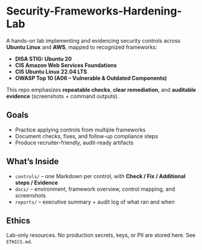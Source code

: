 # Security-Frameworks-Hardening-Lab

A hands-on lab implementing and evidencing security controls across **Ubuntu Linux** and **AWS**, mapped to recognized frameworks:
- **DISA STIG: Ubuntu 20**
- **CIS Amazon Web Services Foundations**
- **CIS Ubuntu Linux 22.04 LTS**
- **OWASP Top 10 (A06 – Vulnerable & Outdated Components)**

This repo emphasizes **repeatable checks**, **clear remediation**, and **auditable evidence** (screenshots + command outputs).

## Goals
- Practice applying controls from multiple frameworks
- Document checks, fixes, and follow-up compliance steps
- Produce recruiter-friendly, audit-ready artifacts

## What’s Inside
- `controls/` – one Markdown per control, with **Check / Fix / Additional steps / Evidence**
- `docs/` – environment, framework overview, control mapping, and screenshots
- `reports/` – executive summary + audit log of what ran and when

## Ethics
Lab-only resources. No production secrets, keys, or PII are stored here. See `ETHICS.md`.


